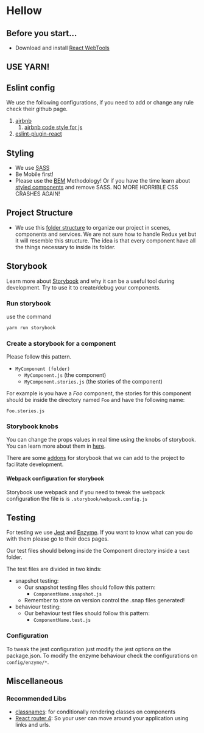 # Hellow

## Before you start...

- Download and install [React WebTools](https://chrome.google.com/webstore/detail/react-developer-tools/fmkadmapgofadopljbjfkapdkoienihi?hl=en)

## USE YARN!

## Eslint config

We use the following configurations, if you need to add or change any rule check their github page.

1. [airbnb](https://www.npmjs.com/package/eslint-config-airbnb)
   1. [airbnb code style for js](https://github.com/airbnb/javascript)
2. [eslint-plugin-react](https://github.com/yannickcr/eslint-plugin-react)

## Styling

* We use [SASS](https://sass-lang.com/)
* Be Mobile first!
* Please use the [BEM](https://en.bem.info/methodology/quick-start/) Methodology! Or if you have the time learn about [styled components](https://www.styled-components.com) and remove SASS. NO MORE HORRIBLE CSS CRASHES AGAIN!

## Project Structure

* We use this [folder structure](https://medium.com/@alexmngn/how-to-better-organize-your-react-applications-2fd3ea1920f1) to organize our project in scenes, components and services. We are not sure how to handle Redux yet but it will resemble this structure. The idea is that every component have all the things necessary to inside its folder.

## Storybook

Learn more about [Storybook](https://storybook.js.org/) and why it can be a useful tool during development. Try to use it to create/debug your components.

### Run storybook

use the command

```sh
yarn run storybook
```
### Create a storybook for a component

Please follow this pattern.

* `MyComponent (folder)`
    * `MyComponent.js` (the component)
    * `MyComponent.stories.js` (the stories of the component)


For example is you have a *Foo* component, the stories for this component should be inside the directory named `Foo` and have the following name:

`Foo.stories.js`


### Storybook knobs

You can change the props values in real time using the knobs of storybook. You can learn more about them in [here](https://github.com/storybooks/storybook/tree/master/addons/knobs#available-knobs).

There are some [addons](https://storybook.js.org/addons/addon-gallery/) for storybook that we can add to the project to facilitate development.

#### Webpack configuration for storybook

Storybook use webpack and if you need to tweak the webpack configuration the file is is `.storybook/webpack.config.js`


## Testing

For testing we use [Jest](https://facebook.github.io/jest/) and [Enzyme](http://airbnb.io/enzyme/). If you want to know what can you do with them please go to their docs pages.

Our test files should belong inside the Component directory inside a `test` folder.

The test files are divided in two kinds:

 - snapshot testing:
    - Our snapshot testing files should follow this pattern:
        - `ComponentName.snapshot.js`
    - Remember to store on version control the .snap files generated!
 - behaviour testing:
    - Our behaviour test files should follow this pattern:
        - `ComponentName.test.js`

### Configuration

To tweak the jest configuration just modify the jest options on the package.json. To modify the enzyme behaviour check the configurations on `config/enzyme/*`.

## Miscellaneous

### Recommended Libs

- [classnames](https://github.com/JedWatson/classnames): for conditionally rendering classes on components
- [React router 4](https://reacttraining.com/react-router/): So your user can move around your application using links and urls.